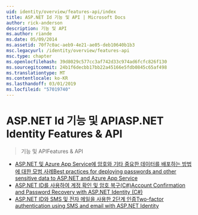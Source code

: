 ```yaml
---
uid: identity/overview/features-api/index
title: ASP.NET Id 기능 및 API | Microsoft Docs
author: rick-anderson
description: 기능 및 API
ms.author: riande
ms.date: 05/09/2014
ms.assetid: 70f7c0ac-aeb9-4e21-ae05-deb10640b1b3
msc.legacyurl: /identity/overview/features-api
msc.type: chapter
ms.openlocfilehash: 39d8029c577cc3af742d33c974ad6fcfc826f130
ms.sourcegitcommit: 24b1f6decbb17bb22a45166e5fdb0845c65af498
ms.translationtype: MT
ms.contentlocale: ko-KR
ms.lasthandoff: 03/01/2019
ms.locfileid: "57019740"
---
```

<a name="aspnet-identity-features--api"></a><span data-ttu-id="73b39-103">ASP.NET Id 기능 및 API</span><span class="sxs-lookup"><span data-stu-id="73b39-103">ASP.NET Identity Features & API</span></span>
====================
> <span data-ttu-id="73b39-104">기능 및 API</span><span class="sxs-lookup"><span data-stu-id="73b39-104">Features & API</span></span>


- [<span data-ttu-id="73b39-105">ASP.NET 및 Azure App Service에 암호와 기타 중요한 데이터를 배포하는 방법에 대한 모범 사례</span><span class="sxs-lookup"><span data-stu-id="73b39-105">Best practices for deploying passwords and other sensitive data to ASP.NET and Azure App Service</span></span>](best-practices-for-deploying-passwords-and-other-sensitive-data-to-aspnet-and-azure.md)
- [<span data-ttu-id="73b39-106">ASP.NET ID를 사용하여 계정 확인 및 암호 복구(C#)</span><span class="sxs-lookup"><span data-stu-id="73b39-106">Account Confirmation and Password Recovery with ASP.NET Identity (C#)</span></span>](account-confirmation-and-password-recovery-with-aspnet-identity.md)
- [<span data-ttu-id="73b39-107">ASP.NET ID와 SMS 및 전자 메일을 사용한 2단계 인증</span><span class="sxs-lookup"><span data-stu-id="73b39-107">Two-factor authentication using SMS and email with ASP.NET Identity</span></span>](two-factor-authentication-using-sms-and-email-with-aspnet-identity.md)
